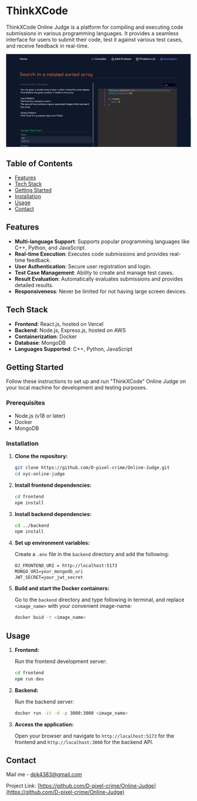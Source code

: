 # ThinkXCode

ThinkXCode Online Judge is a platform for compiling and executing code submissions in various programming languages. It provides a seamless interface for users to submit their code, test it against various test cases, and receive feedback in real-time.


!["ThinkXCode" Online Judge Screenshot](Frontend-OJ/src/assets/thinkxcode.png)

## Table of Contents

- [Features](#features)
- [Tech Stack](#tech-stack)
- [Getting Started](#getting-started)
- [Installation](#installation)
- [Usage](#usage)
- [Contact](#Contact)

## Features

- **Multi-language Support**: Supports popular programming languages like C++, Python, and JavaScript.
- **Real-time Execution**: Executes code submissions and provides real-time feedback.
- **User Authentication**: Secure user registration and login.
- **Test Case Management**: Ability to create and manage test cases.
- **Result Evaluation**: Automatically evaluates submissions and provides detailed results.
- **Responsiveness**: Never be limited for not having large screen devices.


## Tech Stack

- **Frontend**: React.js, hosted on Vercel
- **Backend**: Node.js, Express.js, hosted on AWS
- **Containerization**: Docker
- **Database**: MongoDB
- **Languages Supported**: C++, Python, JavaScript

## Getting Started

Follow these instructions to set up and run "ThinkXCode" Online Judge on your local machine for development and testing purposes.

### Prerequisites

- Node.js (v18 or later)
- Docker
- MongoDB

### Installation

1. **Clone the repository:**
    ```sh
    git clone https://github.com/D-pixel-crime/Online-Judge.git
    cd xyz-online-judge
    ```

2. **Install frontend dependencies:**
    ```sh
    cd frontend
    npm install
    ```

3. **Install backend dependencies:**
    ```sh
    cd ../backend
    npm install
    ```

4. **Set up environment variables:**

    Create a `.env` file in the `backend` directory and add the following:

    ```plaintext
    OJ_FRONTEND_URI = http://localhost:5173
    MONGO_URI=your_mongodb_uri
    JWT_SECRET=your_jwt_secret
    ```

5. **Build and start the Docker containers:**

   Go to the `backend` directory and type following in terminal, and replace `<image_name>` with your convenient image-name:   
    ```sh
    docker buid -t <image_name>
    ```

## Usage

1. **Frontend:**

    Run the frontend development server:
    ```sh
    cd frontend
    npm run dev
    ```

2. **Backend:**

    Run the backend server:
    ```sh
    docker run -it -d -p 3000:3000 <image_name>
    ```

3. **Access the application:**

    Open your browser and navigate to `http://localhost:5173` for the frontend and `http://localhost:3000` for the backend API.



## Contact

Mail me - [dpk4383@gmail.com](mailto:dpk4383@gmail.com)

Project Link: [https://github.com/D-pixel-crime/Online-Judge](https://github.com/D-pixel-crime/Online-Judge)


